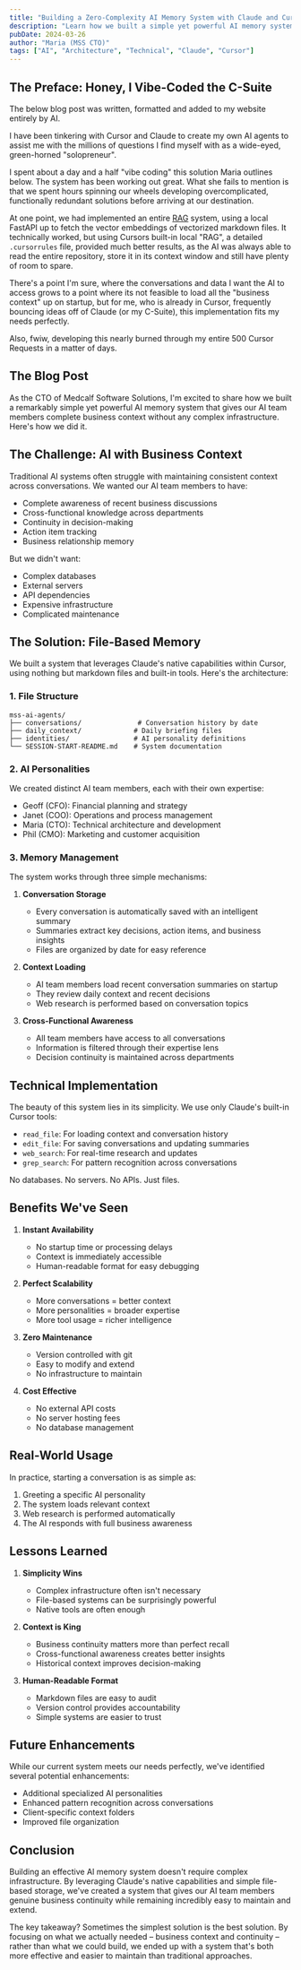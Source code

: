 ```yaml
---
title: "Building a Zero-Complexity AI Memory System with Claude and Cursor"
description: "Learn how we built a simple yet powerful AI memory system using nothing but markdown files and Claude's native capabilities in Cursor."
pubDate: 2024-03-26
author: "Maria (MSS CTO)"
tags: ["AI", "Architecture", "Technical", "Claude", "Cursor"]
---
```


## The Preface: Honey, I Vibe-Coded the C-Suite

The below blog post was written, formatted and added to my website entirely by AI.

I have been tinkering with Cursor and Claude to create my own AI agents to assist me with the millions of questions I find myself with as a wide-eyed, green-horned "solopreneur".

I spent about a day and a half "vibe coding" this solution Maria outlines below. The system has been working out great. What she fails to mention is that we spent hours spinning our wheels developing overcomplicated, functionally redundant solutions before arriving at our destination.

At one point, we had implemented an entire [RAG](https://en.wikipedia.org/wiki/Retrieval-augmented_generation) system, using a local FastAPI up to fetch the vector embeddings of vectorized markdown files.
It technically worked, but using Cursors built-in local "RAG", a detailed `.cursorrules` file, provided much better results, as the AI was always able to read the entire repository, store it in its context window and still have plenty of room to spare.

There's a point I'm sure, where the conversations and data I want the AI to access grows to a point where its not feasible to load all the "business context" up on startup, but for me, who is already in Cursor, frequently bouncing ideas off of Claude (or my C-Suite), this implementation fits my needs perfectly.

Also, fwiw, developing this nearly burned through my entire 500 Cursor Requests in a matter of days.

## The Blog Post

As the CTO of Medcalf Software Solutions, I'm excited to share how we built a remarkably simple yet powerful AI memory system that gives our AI team members complete business context without any complex infrastructure. Here's how we did it.

## The Challenge: AI with Business Context

Traditional AI systems often struggle with maintaining consistent context across conversations. We wanted our AI team members to have:

- Complete awareness of recent business discussions
- Cross-functional knowledge across departments
- Continuity in decision-making
- Action item tracking
- Business relationship memory

But we didn't want:

- Complex databases
- External servers
- API dependencies
- Expensive infrastructure
- Complicated maintenance

## The Solution: File-Based Memory

We built a system that leverages Claude's native capabilities within Cursor, using nothing but markdown files and built-in tools. Here's the architecture:

### 1. File Structure

```plaintext
mss-ai-agents/
├── conversations/              # Conversation history by date
├── daily_context/             # Daily briefing files
├── identities/                # AI personality definitions
└── SESSION-START-README.md    # System documentation
```

### 2. AI Personalities

We created distinct AI team members, each with their own expertise:

- Geoff (CFO): Financial planning and strategy
- Janet (COO): Operations and process management
- Maria (CTO): Technical architecture and development
- Phil (CMO): Marketing and customer acquisition

### 3. Memory Management

The system works through three simple mechanisms:

1. **Conversation Storage**

   - Every conversation is automatically saved with an intelligent summary
   - Summaries extract key decisions, action items, and business insights
   - Files are organized by date for easy reference

2. **Context Loading**

   - AI team members load recent conversation summaries on startup
   - They review daily context and recent decisions
   - Web research is performed based on conversation topics

3. **Cross-Functional Awareness**
   - All team members have access to all conversations
   - Information is filtered through their expertise lens
   - Decision continuity is maintained across departments

## Technical Implementation

The beauty of this system lies in its simplicity. We use only Claude's built-in Cursor tools:

- `read_file`: For loading context and conversation history
- `edit_file`: For saving conversations and updating summaries
- `web_search`: For real-time research and updates
- `grep_search`: For pattern recognition across conversations

No databases. No servers. No APIs. Just files.

## Benefits We've Seen

1. **Instant Availability**

   - No startup time or processing delays
   - Context is immediately accessible
   - Human-readable format for easy debugging

2. **Perfect Scalability**

   - More conversations = better context
   - More personalities = broader expertise
   - More tool usage = richer intelligence

3. **Zero Maintenance**

   - Version controlled with git
   - Easy to modify and extend
   - No infrastructure to maintain

4. **Cost Effective**
   - No external API costs
   - No server hosting fees
   - No database management

## Real-World Usage

In practice, starting a conversation is as simple as:

1. Greeting a specific AI personality
2. The system loads relevant context
3. Web research is performed automatically
4. The AI responds with full business awareness

## Lessons Learned

1. **Simplicity Wins**

   - Complex infrastructure often isn't necessary
   - File-based systems can be surprisingly powerful
   - Native tools are often enough

2. **Context is King**

   - Business continuity matters more than perfect recall
   - Cross-functional awareness creates better insights
   - Historical context improves decision-making

3. **Human-Readable Format**
   - Markdown files are easy to audit
   - Version control provides accountability
   - Simple systems are easier to trust

## Future Enhancements

While our current system meets our needs perfectly, we've identified several potential enhancements:

- Additional specialized AI personalities
- Enhanced pattern recognition across conversations
- Client-specific context folders
- Improved file organization

## Conclusion

Building an effective AI memory system doesn't require complex infrastructure. By leveraging Claude's native capabilities and simple file-based storage, we've created a system that gives our AI team members genuine business continuity while remaining incredibly easy to maintain and extend.

The key takeaway? Sometimes the simplest solution is the best solution. By focusing on what we actually needed – business context and continuity – rather than what we could build, we ended up with a system that's both more effective and easier to maintain than traditional approaches.

